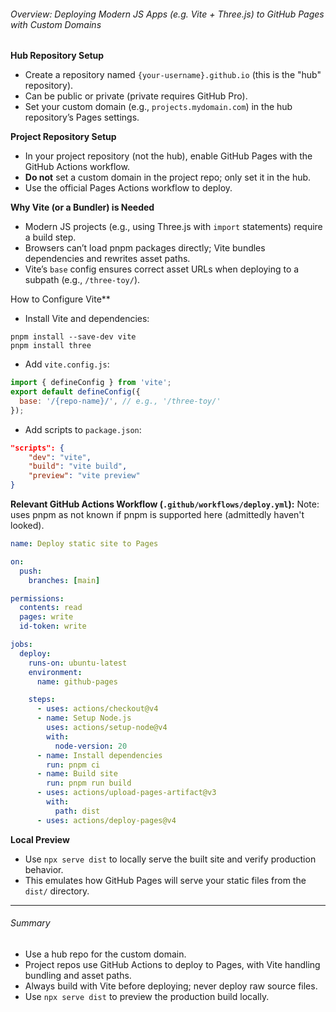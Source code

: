 ###### Overview: Deploying Modern JS Apps (e.g. Vite + Three.js) to GitHub Pages with Custom Domains

**Hub Repository Setup**
- Create a repository named `{your-username}.github.io` (this is the "hub" repository).
- Can be public or private (private requires GitHub Pro).
- Set your custom domain (e.g., `projects.mydomain.com`) in the hub repository’s Pages settings.

**Project Repository Setup**
- In your project repository (not the hub), enable GitHub Pages with the GitHub Actions workflow.
- **Do not** set a custom domain in the project repo; only set it in the hub.
- Use the official Pages Actions workflow to deploy.

**Why Vite (or a Bundler) is Needed**
- Modern JS projects (e.g., using Three.js with `import` statements) require a build step.
- Browsers can’t load pnpm packages directly; Vite bundles dependencies and rewrites asset paths.
- Vite’s `base` config ensures correct asset URLs when deploying to a subpath (e.g., `/three-toy/`).

How to Configure Vite**
- Install Vite and dependencies:

```
pnpm install --save-dev vite
pnpm install three
```

- Add `vite.config.js`:
```js
import { defineConfig } from 'vite';
export default defineConfig({
  base: '/{repo-name}/', // e.g., '/three-toy/'
});
```

- Add scripts to `package.json`:
```json
"scripts": {
	"dev": "vite",
	"build": "vite build",
	"preview": "vite preview"
}
```

**Relevant GitHub Actions Workflow (`.github/workflows/deploy.yml`):**
Note: uses pnpm as not known if pnpm is supported here (admittedly haven't looked).

```yaml
name: Deploy static site to Pages

on:
  push:
    branches: [main]

permissions:
  contents: read
  pages: write
  id-token: write

jobs:
  deploy:
    runs-on: ubuntu-latest
    environment:
      name: github-pages

    steps:
	  - uses: actions/checkout@v4
	  - name: Setup Node.js
	    uses: actions/setup-node@v4
	    with:
		  node-version: 20
	  - name: Install dependencies
  	    run: pnpm ci
	  - name: Build site
	    run: pnpm run build
	  - uses: actions/upload-pages-artifact@v3
	    with:
	      path: dist
	  - uses: actions/deploy-pages@v4
```

  
**Local Preview**
- Use `npx serve dist` to locally serve the built site and verify production behavior.
- This emulates how GitHub Pages will serve your static files from the `dist/` directory.

---

###### Summary
- Use a hub repo for the custom domain.
- Project repos use GitHub Actions to deploy to Pages, with Vite handling bundling and asset paths.
- Always build with Vite before deploying; never deploy raw source files.
- Use `npx serve dist` to preview the production build locally.